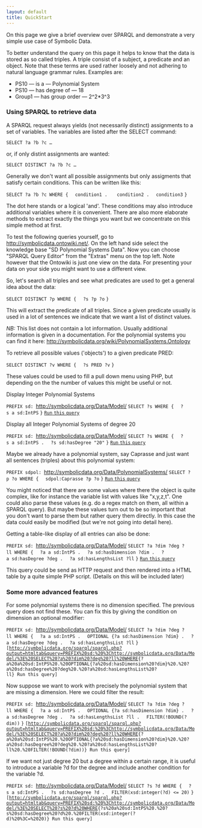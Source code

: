 ```yaml
---
layout: default
title: QuickStart
---
```


On this page we give a brief overview over SPARQL and demonstrate a very simple use case of Symbolic Data.

To better understand the query on this page it helps to know that the data is stored as so called triples. A triple consist of a subject, a predicate and an object. Note that these terms are used rather loosely and not adhering to natural language grammar rules. Examples are:

-   PS10 ­— is a — Polynomial System
-   PS10 — has degree of — 18
-   Group1 — has group order — 2\^2\*3\^3

### Using SPARQL to retrieve data

A SPARQL request always yields (not necessarily distinct) assignments to a set of variables. The variables are listed after the SELECT command:

`SELECT ?a ?b ?c …`

or, if only distint assignments are wanted:

`SELECT DISTINCT ?a ?b ?c …`

Generally we don't want all possible assignments but only assigments that satisfy certain conditions. This can be written like this:

`SELECT ?a ?b ?c WHERE {`
`  condition1 . `
`  condition2 .`
`  condition3`
`}`

The dot here stands or a logical 'and'. These conditions may also introduce additional variables where it is convenient. There are also more elaborate methods to extract exactly the things you want but we concentrate on this simple method at first.

To test the following queries yourself, go to <http://symbolicdata.ontowiki.net/>. On the left hand side select the knowledge base "SD Polynomial Systems Data". Now you can choose "SPARQL Query Editor" from the "Extras" menu on the top left. Note however that the Ontowiki is just one view on the data. For presenting your data on your side you might want to use a different view.

So, let's search all triples and see what predicates are used to get a general idea about the data:

`SELECT DISTINCT ?p WHERE {`
`  ?s ?p ?o`
`}`

This will extract the predicate of all triples. Since a given predicate usually is used in a lot of sentences we indicate that we want a list of distinct values.

*NB:* This list does not contain a lot information. Usually additional information is given in a documentation. For the polynomial systems you can find it here: <http://symbolicdata.org/wiki/PolynomialSystems.Ontology>

To retrieve all possible values ('objects') to a given predicate PRED:

`SELECT DISTINCT ?v WHERE {`
`  ?s PRED ?v`
`}`

These values could be used to fill a pull down menu using PHP, but depending on the the number of values this might be useful or not.

Display Integer Polynomial Systems

`PREFIX sd: `<http://symbolicdata.org/Data/Model/>
`SELECT ?s WHERE {`
`  ?s a sd:IntPS`
`}`
[`Run` `this` `query`](http://symbolicdata.org/sparql/sparql.php?output=htmltab&query=%20PREFIX%20sd:%20%3Chttp://symbolicdata.org/Data/Model/%3ESELECT%20?s%20WHERE%20{?s%20a%20sd:IntPS})

Display all Integer Polynomial Systems of degree 20

`PREFIX sd: `<http://symbolicdata.org/Data/Model/>
`SELECT ?s WHERE {`
`  ?s a sd:IntPS .`
`  ?s sd:hasDegree "20"`
`}`
[`Run` `this` `query`](http://symbolicdata.org/sparql/sparql.php?output=htmltab&query=PREFIX%20sd:%20%3Chttp://symbolicdata.org/Data/Model/%3E%20SELECT%20?s%20WHERE{?s%20a%20sd:IntPS%20.%20?s%20sd:hasDegree%20%2220%22})

Maybe we already have a polynomial system, say Caprasse and just want all sentences (triples) about this polynomial system:

`PREFIX sdpol: `<http://symbolicdata.org/Data/PolynomialSystems/>
`SELECT ?p ?o WHERE {`
`  sdpol:Caprasse ?p ?o`
`}`
[`Run` `this` `query`](http://symbolicdata.org/sparql/sparql.php?output=htmltab&query=PREFIX%20sdpol:%20%3Chttp://symbolicdata.org/Data/PolynomialSystems/%3E%20SELECT%20?p%20?o%20WHERE{sdpol:Caprasse%20?p%20?o})

You might noticed that there are some values where there the object is quite complex, like for instance the variable list with values like "x,y,z,t". One could also parse these values (e.g. do a regex match on them, all within a SPARQL query). But maybe these values turn out to be so important that you don't want to parse them but rather query them directly. In this case the data could easily be modified (but we're not going into detail here).

Getting a table-like display of all entries can also be done:

`PREFIX sd: `<http://symbolicdata.org/Data/Model/>
`SELECT ?a ?dim ?deg ?ll WHERE {`
`  ?a a sd:IntPS .`
`  ?a sd:hasDimension ?dim .`
`  ?a sd:hasDegree ?deg .`
`  ?a sd:hasLengthsList ?ll`
`}`
[`Run` `this` `query`](http://symbolicdata.org/sparql/sparql.php?output=htmltab&query=PREFIX%20sd:%20%3Chttp://symbolicdata.org/Data/Model/%3E%20SELECT%20?a%20?dim%20?deg%20?ll%20WHERE{?a%20a%20sd:IntPS%20.%20?a%20sd:hasDimension%20?dim%20.%20?a%20sd:hasDegree%20?deg%20.%20?a%20sd:hasLengthsList%20?ll})

This query could be send as HTTP request and then rendered into a HTML table by a quite simple PHP script. (Details on this will be included later)

### Some more advanced features

For some polynomial systems there is no dimension specified. The previous query does not find these. You can fix this by giving the condition on dimension an optional modifier:

`PREFIX sd: `<http://symbolicdata.org/Data/Model/>
`SELECT ?a ?dim ?deg ?ll WHERE {`
`  ?a a sd:IntPS .`
`  OPTIONAL {?a sd:hasDimension ?dim} .`
`  ?a sd:hasDegree ?deg .`
`  ?a sd:hasLengthsList ?ll`
`}`
`[`[`http://symbolicdata.org/sparql/sparql.php?output=htmltab&query=PREFIX%20sd:%20%3Chttp://symbolicdata.org/Data/Model/%3E%20SELECT%20?a%20?dim%20?deg%20?ll%20WHERE`](http://symbolicdata.org/sparql/sparql.php?output=htmltab&query=PREFIX%20sd:%20%3Chttp://symbolicdata.org/Data/Model/%3E%20SELECT%20?a%20?dim%20?deg%20?ll%20WHERE)`{?a%20a%20sd:IntPS%20.%20OPTIONAL{?a%20sd:hasDimension%20?dim}%20.%20?a%20sd:hasDegree%20?deg%20.%20?a%20sd:hasLengthsList%20?ll} Run this query]`

Now suppose we want to work with precisely the polynomial system that are missing a dimension. Here we could filter the result:

`PREFIX sd: `<http://symbolicdata.org/Data/Model/>
`SELECT ?a ?dim ?deg ?ll WHERE {`
`  ?a a sd:IntPS .`
`  OPTIONAL {?a sd:hasDimension ?dim} .`
`  ?a sd:hasDegree ?deg .`
`  ?a sd:hasLengthsList ?ll .`
`  FILTER(!BOUND(?dim))`
`}`
`[`[`http://symbolicdata.org/sparql/sparql.php?output=htmltab&query=PREFIX%20sd:%20%3Chttp://symbolicdata.org/Data/Model/%3E%20SELECT%20?a%20?dim%20?deg%20?ll%20WHERE`](http://symbolicdata.org/sparql/sparql.php?output=htmltab&query=PREFIX%20sd:%20%3Chttp://symbolicdata.org/Data/Model/%3E%20SELECT%20?a%20?dim%20?deg%20?ll%20WHERE)`{?a%20a%20sd:IntPS%20.%20OPTIONAL{?a%20sd:hasDimension%20?dim}%20.%20?a%20sd:hasDegree%20?deg%20.%20?a%20sd:hasLengthsList%20?ll%20.%20FILTER(!BOUND(?dim))} Run this query]`

If we want not just degree 20 but a degree within a certain range, it is useful to introduce a variable ?d for the degree and include another condition for the variable ?d.

`PREFIX sd: `<http://symbolicdata.org/Data/Model/>
`SELECT ?s ?d WHERE {`
`  ?s a sd:IntPS .`
`  ?s sd:hasDegree ?d .`
`  FILTER(xsd:integer(?d) <= 20)`
`}`
`[`[`http://symbolicdata.org/sparql/sparql.php?output=htmltab&query=PREFIX%20sd:%20%3Chttp://symbolicdata.org/Data/Model/%3E%20SELECT%20?s%20?d%20WHERE`](http://symbolicdata.org/sparql/sparql.php?output=htmltab&query=PREFIX%20sd:%20%3Chttp://symbolicdata.org/Data/Model/%3E%20SELECT%20?s%20?d%20WHERE)`{?s%20a%20sd:IntPS%20.%20?s%20sd:hasDegree%20?d%20.%20FILTER(xsd:integer(?d)%20%3C=%2020)} Run this query]`
